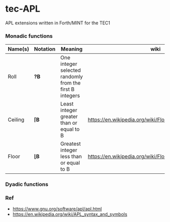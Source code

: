 # tec-APL
APL extensions written in Forth/MINT for the TEC1


### Monadic functions

|Name(s)|Notation|Meaning|wiki|MINT|
|-------|--------|-------|----|----|
|Roll    |**?B** |One integer selected randomly from the first B integers|
|Ceiling |**⌈B** | Least integer greater than or equal to B | https://en.wikipedia.org/wiki/Floor_and_ceiling_functions |
|Floor   |**⌊B** | Greatest integer less than or equal to B | https://en.wikipedia.org/wiki/Floor_and_ceiling_functions |





### Dyadic functions





### Ref
- https://www.gnu.org/software/apl/apl.html
- https://en.wikipedia.org/wiki/APL_syntax_and_symbols

